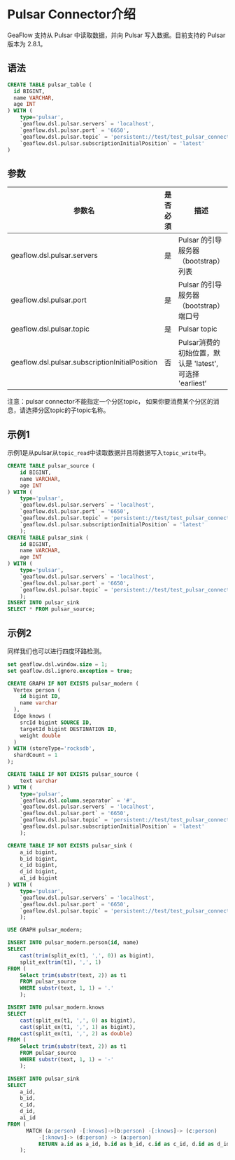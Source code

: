 # Pulsar Connector介绍
GeaFlow 支持从 Pulsar 中读取数据，并向 Pulsar 写入数据。目前支持的 Pulsar 版本为 2.8.1。
## 语法
```sql
CREATE TABLE pulsar_table (
  id BIGINT,
  name VARCHAR,
  age INT
) WITH (
	type='pulsar',
    `geaflow.dsl.pulsar.servers` = 'localhost',
    `geaflow.dsl.pulsar.port` = '6650',
    `geaflow.dsl.pulsar.topic` = 'persistent://test/test_pulsar_connector/topic_read',
    `geaflow.dsl.pulsar.subscriptionInitialPosition` = 'latest'
)
```
## 参数

| 参数名 | 是否必须 | 描述 |
| -------- | -------- | -------- |
| geaflow.dsl.pulsar.servers     | 是     | Pulsar 的引导服务器（bootstrap）列表     |
| geaflow.dsl.pulsar.port     | 是     | Pulsar 的引导服务器（bootstrap）端口号     |
| geaflow.dsl.pulsar.topic     | 是     | Pulsar topic|
| geaflow.dsl.pulsar.subscriptionInitialPosition     | 否     | Pulsar消费的初始位置，默认是 'latest', 可选择 'earliest‘|

注意：pulsar connector不能指定一个分区topic， 如果你要消费某个分区的消息，请选择分区topic的子topic名称。

## 示例1
示例1是从pulsar从`topic_read`中读取数据并且将数据写入`topic_write`中。
```sql
CREATE TABLE pulsar_source (
    id BIGINT,
    name VARCHAR,
    age INT
) WITH (
    type='pulsar',
    `geaflow.dsl.pulsar.servers` = 'localhost',
    `geaflow.dsl.pulsar.port` = '6650',
    `geaflow.dsl.pulsar.topic` = 'persistent://test/test_pulsar_connector/topic_read',
    `geaflow.dsl.pulsar.subscriptionInitialPosition` = 'latest'
    );
CREATE TABLE pulsar_sink (
    id BIGINT,
    name VARCHAR,
    age INT
) WITH (
    type='pulsar',
    `geaflow.dsl.pulsar.servers` = 'localhost',
    `geaflow.dsl.pulsar.port` = '6650',
    `geaflow.dsl.pulsar.topic` = 'persistent://test/test_pulsar_connector/topic_write'
    );
INSERT INTO pulsar_sink
SELECT * FROM pulsar_source;
```
## 示例2
同样我们也可以进行四度环路检测。
```sql
set geaflow.dsl.window.size = 1;
set geaflow.dsl.ignore.exception = true;

CREATE GRAPH IF NOT EXISTS pulsar_modern (
  Vertex person (
    id bigint ID,
    name varchar
  ),
  Edge knows (
    srcId bigint SOURCE ID,
    targetId bigint DESTINATION ID,
    weight double
  )
) WITH (storeType='rocksdb',
  shardCount = 1
);

CREATE TABLE IF NOT EXISTS pulsar_source (
    text varchar
) WITH (
    type='pulsar',
    `geaflow.dsl.column.separator` = '#',
    `geaflow.dsl.pulsar.servers` = 'localhost',
    `geaflow.dsl.pulsar.port` = '6650',
    `geaflow.dsl.pulsar.topic` = 'persistent://test/test_pulsar_connector/topic_read',
    `geaflow.dsl.pulsar.subscriptionInitialPosition` = 'latest'
    );

CREATE TABLE IF NOT EXISTS pulsar_sink (
    a_id bigint,
    b_id bigint,
    c_id bigint,
    d_id bigint,
    a1_id bigint
) WITH (
    type='pulsar',
    `geaflow.dsl.pulsar.servers` = 'localhost',
    `geaflow.dsl.pulsar.port` = '6650',
    `geaflow.dsl.pulsar.topic` = 'persistent://test/test_pulsar_connector/topic_write'
    );

USE GRAPH pulsar_modern;

INSERT INTO pulsar_modern.person(id, name)
SELECT
    cast(trim(split_ex(t1, ',', 0)) as bigint),
    split_ex(trim(t1), ',', 1)
FROM (
    Select trim(substr(text, 2)) as t1
    FROM pulsar_source
    WHERE substr(text, 1, 1) = '.'
    );

INSERT INTO pulsar_modern.knows
SELECT
    cast(split_ex(t1, ',', 0) as bigint),
    cast(split_ex(t1, ',', 1) as bigint),
    cast(split_ex(t1, ',', 2) as double)
FROM (
    Select trim(substr(text, 2)) as t1
    FROM pulsar_source
    WHERE substr(text, 1, 1) = '-'
    );

INSERT INTO pulsar_sink
SELECT
    a_id,
    b_id,
    c_id,
    d_id,
    a1_id
FROM (
      MATCH (a:person) -[:knows]->(b:person) -[:knows]-> (c:person)
          -[:knows]-> (d:person) -> (a:person)
          RETURN a.id as a_id, b.id as b_id, c.id as c_id, d.id as d_id, a.id as a1_id
    );
```
